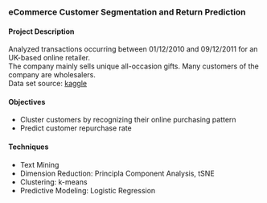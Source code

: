 ### eCommerce Customer Segmentation and Return Prediction  

#### Project Description
Analyzed transactions occurring between 01/12/2010 and 09/12/2011 for an UK-based online retailer.   
The company mainly sells unique all-occasion gifts. Many customers of the company are wholesalers.  
Data set source: [kaggle](https://www.kaggle.com/carrie1/ecommerce-data)

#### Objectives
* Cluster customers by recognizing their online purchasing pattern   
* Predict customer repurchase rate  

#### Techniques
* Text Mining  
* Dimension Reduction: Principla Component Analysis, tSNE  
* Clustering: k-means    
* Predictive Modeling: Logistic Regression    



